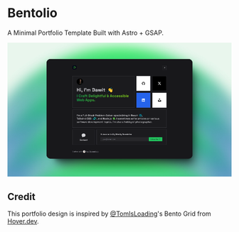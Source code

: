 # Bentolio

A Minimal Portfolio Template Built with Astro + GSAP.

![Screenshot](/public/screenshot.png)

## Credit

This portfolio design is inspired by [@TomIsLoading](https://twitter.com/TomIsLoading)'s Bento Grid from [Hover.dev](https://hover.dev).
